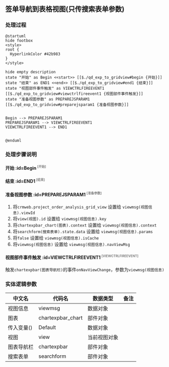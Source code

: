 ## 签单导航到表格视图(只传搜索表单参数) <!-- {docsify-ignore-all} -->

   

### 处理过程

```plantuml
@startuml
hide footbox
<style>
root {
  HyperlinkColor #42b983
}
</style>

hide empty description
state "开始" as Begin <<start>> [[$./qd_exp_to_gridview#begin {开始}]]
state "结束" as END1 <<end>> [[$./qd_exp_to_gridview#end1 {结束}]]
state "视图部件事件触发" as VIEWCTRLFIREEVENT1  [[$./qd_exp_to_gridview#viewctrlfireevent1 {视图部件事件触发}]]
state "准备视图参数" as PREPAREJSPARAM1  [[$./qd_exp_to_gridview#preparejsparam1 {准备视图参数}]]


Begin --> PREPAREJSPARAM1
PREPAREJSPARAM1 --> VIEWCTRLFIREEVENT1
VIEWCTRLFIREEVENT1 --> END1


@enduml
```


### 处理步骤说明

#### 开始 :id=Begin<sup class="footnote-symbol"> <font color=gray size=1>[开始]</font></sup>




#### 结束 :id=END1<sup class="footnote-symbol"> <font color=gray size=1>[结束]</font></sup>




#### 准备视图参数 :id=PREPAREJSPARAM1<sup class="footnote-symbol"> <font color=gray size=1>[准备参数]</font></sup>



1. 将`crmweb.project_order_analysis_grid_view` 设置给  `viewmsg(视图信息).viewId`
2. 将`view(视图).id` 设置给  `viewmsg(视图信息).key`
3. 将`chartexpbar_chart(图表).context` 设置给  `viewmsg(视图信息).context`
4. 将`searchform(搜索表单).state.data` 设置给  `viewmsg(视图信息).params`
5. 将`false` 设置给  `viewmsg(视图信息).isCache`
6. 将`viewmsg(视图信息)` 设置给  `viewmsg(视图信息).navViewMsg`

#### 视图部件事件触发 :id=VIEWCTRLFIREEVENT1<sup class="footnote-symbol"> <font color=gray size=1>[VIEWCTRLFIREEVENT]</font></sup>



触发`chartexpbar(图表导航栏)`的事件`onNavViewChange`，参数为`viewmsg(视图信息)`


### 实体逻辑参数

|    中文名   |    代码名    |  数据类型      |备注 |
| --------| --------| --------  | --------   |
|视图信息|viewmsg|数据对象||
|图表|chartexpbar_chart|部件对象||
|传入变量(<i class="fa fa-check"/></i>)|Default|数据对象||
|视图|view|当前视图对象||
|图表导航栏|chartexpbar|部件对象||
|搜索表单|searchform|部件对象||

